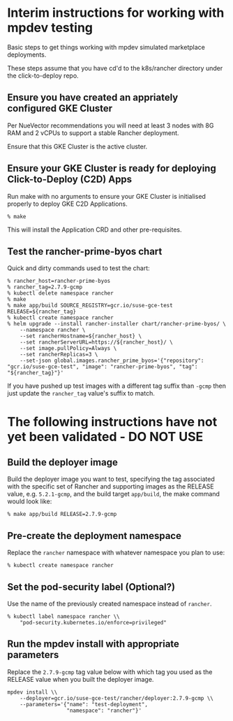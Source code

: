 # Interim instructions for working with mpdev testing

Basic steps to get things working with mpdev simulated marketplace deployments.

These steps assume that you have cd'd to the k8s/rancher directory under the
click-to-deploy repo.

## Ensure you have created an appriately configured GKE Cluster

Per NueVector recommendations you will need at least 3 nodes with 8G RAM and
2 vCPUs to support a stable Rancher deployment.

Ensure that this GKE Cluster is the active cluster.

## Ensure your GKE Cluster is ready for deploying Click-to-Deploy (C2D) Apps

Run make with no arguments to ensure your GKE Cluster is initialised properly
to deploy GKE C2D Applications.

```shell
% make
```

This will install the Application CRD and other pre-requisites.

## Test the rancher-prime-byos chart

Quick and dirty commands used to test the chart:

```shell
% rancher_host=rancher-prime-byos
% rancher_tag=2.7.9-gcmp
% kubectl delete namespace rancher
% make
% make app/build SOURCE_REGISTRY=gcr.io/suse-gce-test RELEASE=${rancher_tag}
% kubectl create namespace rancher
% helm upgrade --install rancher-installer chart/rancher-prime-byos/ \
	--namespace rancher \
	--set rancherHostname=${rancher_host} \
	--set rancherServerURL=https://${rancher_host}/ \
	--set image.pullPolicy=Always \
	--set rancherReplicas=3 \
	--set-json global.images.rancher_prime_byos='{"repository": "gcr.io/suse-gce-test", "image": "rancher-prime-byos", "tag": "${rancher_tag}"}'
```

If you have pushed up test images with a different tag suffix than `-gcmp` then just
update the `rancher_tag` value's suffix to match.

# The following instructions have not yet been validated - DO NOT USE

## Build the deployer image

Build the deployer image you want to test, specifying the tag associated with
the specific set of Rancher and supporting images as the RELEASE value, e.g.
`5.2.1-gcmp`, and the build target `app/build`, the make command would look
like:

```shell
% make app/build RELEASE=2.7.9-gcmp
```

## Pre-create the deployment namespace

Replace the `rancher` namespace with whatever namespace you plan to use:

```shell
% kubectl create namespace rancher
```

## Set the pod-security label (Optional?)

Use the name of the previously created namespace instead of `rancher`.

```shell
% kubectl label namespace rancher \\
    "pod-security.kubernetes.io/enforce=privileged"
```

## Run the mpdev install with appropriate parameters

Replace the `2.7.9-gcmp` tag value below with which tag you used as the
RELEASE value when you built the deployer image.

```shell
mpdev install \\
    --deployer=gcr.io/suse-gce-test/rancher/deployer:2.7.9-gcmp \\
    --parameters='{"name": "test-deployment",
                   "namespace": "rancher"}'
```
